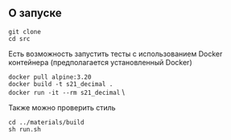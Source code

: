 ## О запуске

```git clone``` \
```cd src```

Есть возможность запустить тесты с использованием Docker контейнера (предполагается установленный Docker)

```docker pull alpine:3.20``` \
```docker build -t s21_decimal .``` \
```docker run -it --rm s21_decimal``` \

Также можно проверить стиль

```cd ../materials/build``` \
```sh run.sh```
